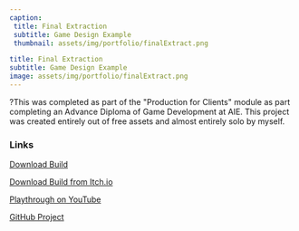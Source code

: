 ```yaml
---
caption:
 title: Final Extraction
 subtitle: Game Design Example
 thumbnail: assets/img/portfolio/finalExtract.png

title: Final Extraction
subtitle: Game Design Example
image: assets/img/portfolio/finalExtract.png
---
```

?This was completed as part of the "Production for Clients" module as part completing an Advance Diploma of Game Development at AIE. This project was created entirely out of free assets and almost entirely solo by myself.

### Links

[Download Build](https://1drv.ms/u/s!AiqvwHC8zbjChMpjEPnMFinJJWqxkA?e=q90Yq6)

[Download Build from Itch.io](https://finalsynapse.itch.io/final-extraction)

[Playthrough on YouTube](https://youtu.be/2uWZXgtiguU)

[GitHub Project](https://github.com/LukaszDziedziczakAIE/ClientProduction)